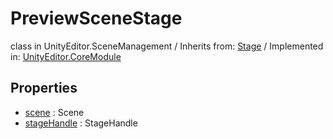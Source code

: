 # PreviewSceneStage
class in UnityEditor.SceneManagement
 / Inherits from: <a href="https://docs.unity3d.com/6000.1/Documentation/ScriptReference/Stage.html">Stage</a> / Implemented in: <a href="https://docs.unity3d.com/6000.1/Documentation/ScriptReference/UnityEditor.CoreModule.html">UnityEditor.CoreModule</a>

## Properties
- <a href="https://docs.unity3d.com/6000.1/Documentation/ScriptReference/PreviewSceneStage-scene.html">scene</a> : Scene
- <a href="https://docs.unity3d.com/6000.1/Documentation/ScriptReference/PreviewSceneStage-stageHandle.html">stageHandle</a> : StageHandle
